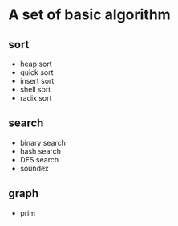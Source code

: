 A set of basic algorithm
=========

sort
---------
+ heap sort
+ quick sort
+ insert sort
+ shell sort
+ radix sort

search
----------
+ binary search
+ hash search
+ DFS search
+ soundex

graph
----------
+ prim
